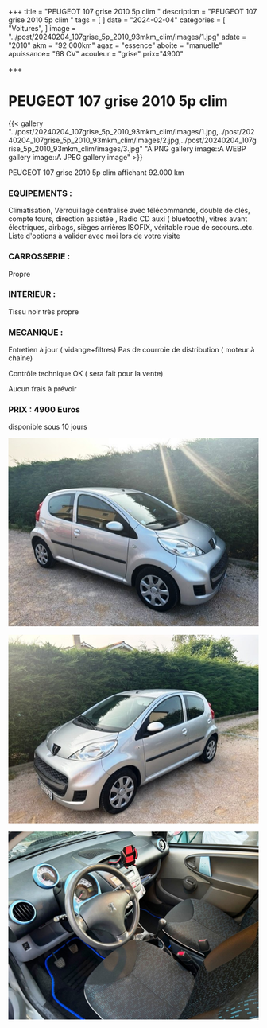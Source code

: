 +++
title = "PEUGEOT 107 grise 2010 5p clim "
description = "PEUGEOT 107 grise 2010 5p clim  "
tags = [
]
date = "2024-02-04"
categories = [
    "Voitures",
]
image = "../post/20240204_107grise_5p_2010_93mkm_clim/images/1.jpg"
adate = "2010"
akm = "92 000km"
agaz = "essence"
aboite = "manuelle"
apuissance= "68 CV"
acouleur = "grise"
prix="4900"

+++

# PEUGEOT 107 grise 2010 5p clim

{{< gallery  "../post/20240204_107grise_5p_2010_93mkm_clim/images/1.jpg,../post/20240204_107grise_5p_2010_93mkm_clim/images/2.jpg,../post/20240204_107grise_5p_2010_93mkm_clim/images/3.jpg" "A PNG gallery image::A WEBP gallery image::A JPEG gallery image" >}}
 


PEUGEOT 107 grise 2010 5p clim affichant 92.000 km


### EQUIPEMENTS :
Climatisation, Verrouillage centralisé avec télécommande, double de clés, compte tours, direction assistée , Radio CD auxi ( bluetooth), vitres avant électriques, airbags, sièges arrières ISOFIX, véritable roue de secours..etc.
Liste d'options à valider avec moi lors de votre visite


### CARROSSERIE :
Propre 


### INTERIEUR :
Tissu noir très propre

### MECANIQUE :
Entretien à jour ( vidange+filtres)
Pas de courroie de distribution ( moteur à chaîne)


Contrôle technique OK ( sera fait pour la vente)

Aucun frais à prévoir


### PRIX : 4900 Euros

disponible sous 10 jours


<!-- more -->


![](images/1.jpg)

![](images/2.jpg)

![](images/3.jpg)

